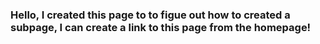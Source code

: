 ### Hello, I created this page to to figue out how to created a subpage, I can create a link to this page from the homepage!



